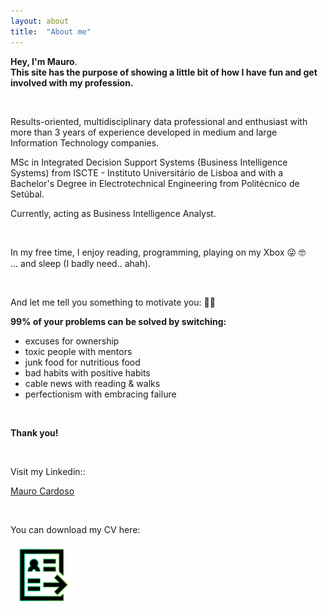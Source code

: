 ```yaml
---
layout: about
title:  "About me"
---
```

<script src="https://platform.linkedin.com/badges/js/profile.js" async defer type="text/javascript"></script>

**Hey, I'm Mauro**. <br>
**This site has the purpose of showing a little bit of how I have fun and get involved with my profession.**

&ensp;

Results-oriented, multidisciplinary data professional and enthusiast with more than 3 years of experience developed in medium and large Information Technology companies. 

MSc in Integrated Decision Support Systems (Business Intelligence Systems) from ISCTE - Instituto Universitário de Lisboa and with a Bachelor's Degree in Electrotechnical Engineering from Politécnico de Setúbal.

Currently, acting as Business Intelligence Analyst.

&ensp;

In my free time, I enjoy reading, programming, playing on my Xbox 😜 🤓  <br>
... and sleep (I badly need.. ahah).

&ensp;


And let me tell you something to motivate you: 🙏🏽

**99% of your problems can be solved by switching:**

- excuses for ownership <br>
- toxic people with mentors <br>
- junk food for nutritious food <br>
- bad habits with positive habits <br>
- cable news with reading & walks <br>
- perfectionism with embracing failure <br>


&ensp;

**Thank you!**

&ensp;

<p>Visit my Linkedin::</p>

<div class="badge-base LI-profile-badge" data-locale="pt_BR" data-size="medium" data-theme="dark" data-type="VERTICAL" data-vanity="maurocardoso94" data-version="v1"><a class="badge-base__link LI-simple-link" href="https://pt.linkedin.com/in/maurocardoso94?trk=profile-badge">Mauro Cardoso</a></div>

&ensp;
              
<p>You can download my CV here:</p>

<a href="/assets/resume.pdf" download>
  <img src="/assets/cv.png" alt="MauroResume" width="100" height="100">
</a>

<h1 id="posts-label"></h1>

